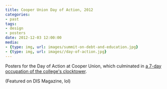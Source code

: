 ```yaml
---
title: Cooper Union Day of Action, 2012
categories:
- past
tags:
- design
- posters
date: 2012-12-03 12:00:00
media:
- {type: img, url: images/summit-on-debt-and-education.jpg}
- {type: img, url: images//day-of-action.jpg}
---
```

Posters for the Day of Action at Cooper Union, which culminated in [a 7-day occupation of the college's clocktower](https://www.youtube.com/watch?v=YhbtJ_ynMRk).

(Featured on DIS Magazine, lol)
